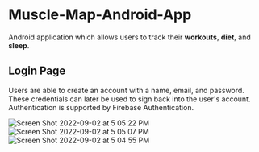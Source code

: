# Muscle-Map-Android-App

Android application which allows users to track their **workouts**, **diet**, and **sleep**.

## Login Page
Users are able to create an account with a name, email, and password. These credentials can later be used to sign back into the user's account. 
Authentication is supported by Firebase Authentication. 

![Screen Shot 2022-09-02 at 5 05 22 PM](https://user-images.githubusercontent.com/90374336/188235132-a50700cb-8894-4cf8-9690-7d93afe8f136.png)![Screen Shot 2022-09-02 at 5 05 07 PM](https://user-images.githubusercontent.com/90374336/188235134-d674d27f-4cd0-4754-a1e4-b63d57297112.png)![Screen Shot 2022-09-02 at 5 04 55 PM](https://user-images.githubusercontent.com/90374336/188235135-89071d88-a1c7-428d-8a1a-393631c14e1a.png)



